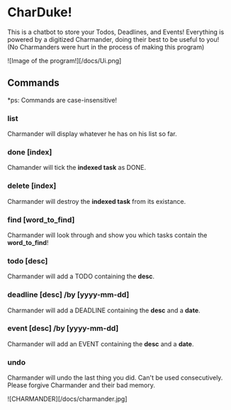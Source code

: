 # CharDuke!
This is a chatbot to store your Todos, Deadlines, and Events!
Everything is powered by a digitized Charmander, doing their best to be useful to you! (No Charmanders were hurt in the process of making this program)

![Image of the program!][/docs/Ui.png]

## Commands
*ps: Commands are case-insensitive!

### list
Charmander will display whatever he has on his list so far.

### done [index]
Chamander will tick the **indexed task** as DONE.

### delete [index]
Charmander will destroy the **indexed task** from its existance.

### find [word_to_find]
Charmander will look through and show you which tasks contain the **word_to_find**!

### todo [desc]
Charmander will add a TODO containing the **desc**.

### deadline [desc] /by [yyyy-mm-dd]
Charmander will add a DEADLINE containing the **desc** and a **date**.

### event [desc] /by [yyyy-mm-dd]
Charmander will add an EVENT containing the **desc** and a **date**.

### undo
Charmander will undo the last thing you did. Can't be used consecutively. Please forgive Charmander and their bad memory.

![CHARMANDER][/docs/charmander.jpg]
